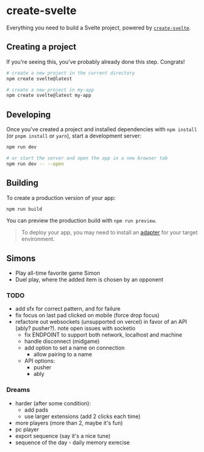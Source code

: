 # create-svelte

Everything you need to build a Svelte project, powered by [`create-svelte`](https://github.com/sveltejs/kit/tree/master/packages/create-svelte).

## Creating a project

If you're seeing this, you've probably already done this step. Congrats!

```bash
# create a new project in the current directory
npm create svelte@latest

# create a new project in my-app
npm create svelte@latest my-app
```

## Developing

Once you've created a project and installed dependencies with `npm install` (or `pnpm install` or `yarn`), start a development server:

```bash
npm run dev

# or start the server and open the app in a new browser tab
npm run dev -- --open
```

## Building

To create a production version of your app:

```bash
npm run build
```

You can preview the production build with `npm run preview`.

> To deploy your app, you may need to install an [adapter](https://kit.svelte.dev/docs/adapters) for your target environment.


## Simons
* Play all-time favorite game Simon
* Duel play, where the added item is chosen by an opponent

### TODO
* add sfx for correct pattern, and for failure
* fix focus on last pad clicked on mobile (force drop focus)
* refactore out websockets (unsupported on vercel) in favor of an API (ably? pusher?). note open issues with socketio
    * fix ENDPOINT to support both network, localhost and machine
    * handle disconnect (midgame)
    * add option to set a name on connection
        * allow pairing to a name
    * API options:
        * pusher
        * ably

### Dreams
* harder (after some condition):
    * add pads
    * use larger extensions (add 2 clicks each time)
* more players (more than 2, maybe it's fun)
* pc player
* export sequence (say it's a nice tune)
* sequence of the day - daily memory exrecise
